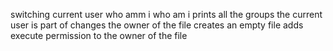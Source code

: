 switching current user
who amm i
who am i
prints all the groups the current user is part of
changes the owner of the file
creates an empty file
adds execute permission to the owner of the file
